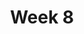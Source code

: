 ---
    title: Week 8
    weekNumber: 8
    days:
      - date: 2021-11-9
        events:
          "**13**{: .label .label-gray } Combinatorics":
      - date: 2021-11-11
        events:
          "N/A (Veteran's Day)":
---